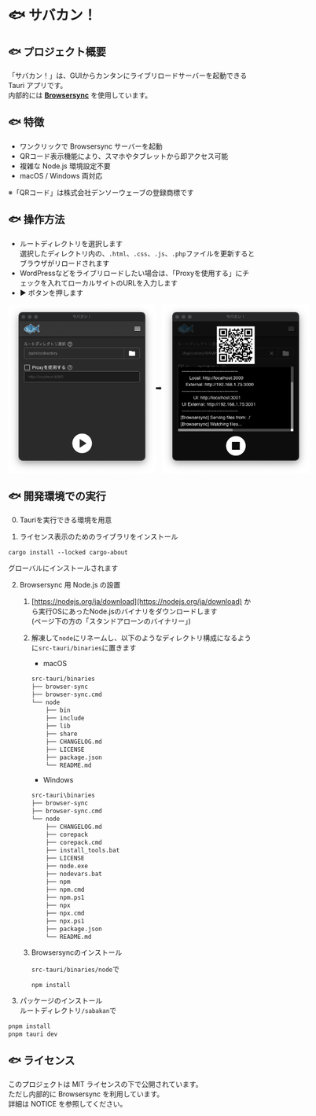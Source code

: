 # 🐟 サバカン！

## 🐟 プロジェクト概要
「サバカン！」は、GUIからカンタンにライブリロードサーバーを起動できる Tauri アプリです。  
内部的には **[Browsersync](https://browsersync.io/)** を使用しています。

## 🐟 特徴
- ワンクリックで Browsersync サーバーを起動
- QRコード表示機能により、スマホやタブレットから即アクセス可能
- 複雑な Node.js 環境設定不要
- macOS / Windows 両対応

※「QRコード」は株式会社デンソーウェーブの登録商標です


## 🐟 操作方法
- ルートディレクトリを選択します  
  選択したディレクトリ内の、`.html`、`.css`、`.js`、`.php`ファイルを更新するとブラウザがリロードされます
- WordPressなどをライブリロードしたい場合は、「Proxyを使用する」にチェックを入れてローカルサイトのURLを入力します
- ▶️ ボタンを押します

<div style="display: flex; align-items: center;">
    <img width="300" alt="Sabakan" src="docs/images/sabakan-main.png" />
    ➡️
    <img width="300" alt="SabakanQR" src="docs/images/sabakan-qr.png" />
</div>


## 🐟 開発環境での実行
0. Tauriを実行できる環境を用意

1. ライセンス表示のためのライブラリをインストール  

```
cargo install --locked cargo-about
```
グローバルにインストールされます

2. Browsersync 用 Node.js の設置  
   1. [https://nodejs.org/ja/download](https://nodejs.org/ja/download) から実行OSにあったNode.jsのバイナリをダウンロードします  
      (ページ下の方の「スタンドアローンのバイナリー」)
   2. 解凍して`node`にリネームし、以下のようなディレクトリ構成になるように`src-tauri/binaries`に置きます

      - macOS
      ```
      src-tauri/binaries
      ├── browser-sync
      ├── browser-sync.cmd
      └── node
          ├── bin
          ├── include
          ├── lib
          ├── share
          ├── CHANGELOG.md
          ├── LICENSE
          ├── package.json
          └── README.md
      ```
      - Windows
      ```
      src-tauri\binaries
      ├── browser-sync
      ├── browser-sync.cmd
      └── node
          ├── CHANGELOG.md
          ├── corepack
          ├── corepack.cmd
          ├── install_tools.bat
          ├── LICENSE
          ├── node.exe
          ├── nodevars.bat
          ├── npm
          ├── npm.cmd
          ├── npm.ps1
          ├── npx
          ├── npx.cmd
          ├── npx.ps1
          ├── package.json
          └── README.md
      ```

   3. Browsersyncのインストール

      `src-tauri/binaries/node`で
      ```
      npm install
      ```

3. パッケージのインストール  
ルートディレクトリ`/sabakan`で
```
pnpm install
pnpm tauri dev
```

## 🐟 ライセンス
このプロジェクトは MIT ライセンスの下で公開されています。  
ただし内部的に Browsersync を利用しています。  
詳細は NOTICE を参照してください。

